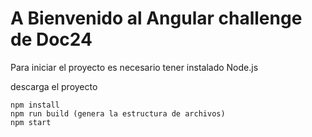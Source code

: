 
# A Bienvenido al Angular challenge de Doc24

Para iniciar el proyecto es necesario tener instalado Node.js

descarga el proyecto
```
npm install
npm run build (genera la estructura de archivos)
npm start
```

